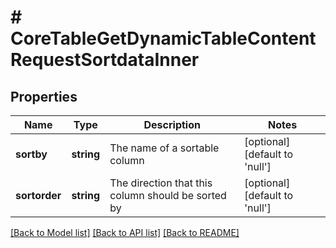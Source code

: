 # # CoreTableGetDynamicTableContentRequestSortdataInner

## Properties

Name | Type | Description | Notes
------------ | ------------- | ------------- | -------------
**sortby** | **string** | The name of a sortable column | [optional] [default to 'null']
**sortorder** | **string** | The direction that this column should be sorted by | [optional] [default to 'null']

[[Back to Model list]](../../README.md#models) [[Back to API list]](../../README.md#endpoints) [[Back to README]](../../README.md)
